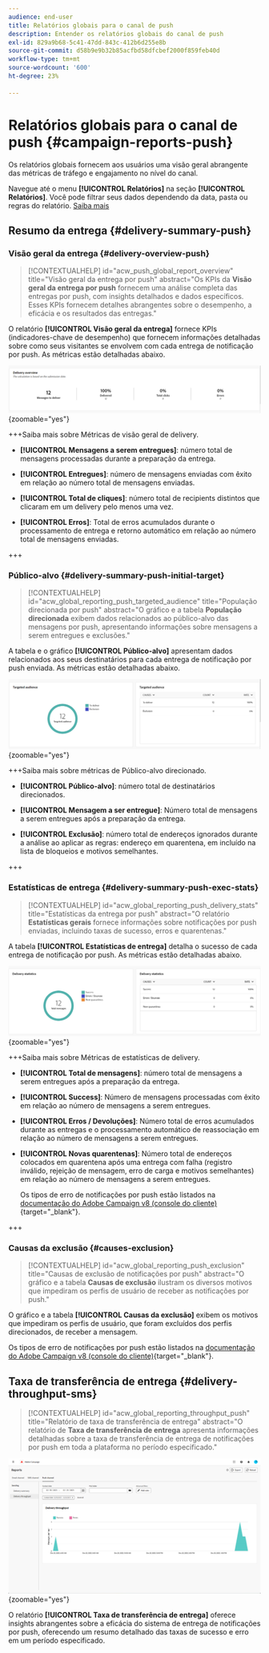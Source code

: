 ```yaml
---
audience: end-user
title: Relatórios globais para o canal de push
description: Entender os relatórios globais do canal de push
exl-id: 829a9b68-5c41-47dd-843c-412b6d255e8b
source-git-commit: d58b9e9b32b85acfbd58dfcbef2000f859feb40d
workflow-type: tm+mt
source-wordcount: '600'
ht-degree: 23%

---
```


# Relatórios globais para o canal de push {#campaign-reports-push}

Os relatórios globais fornecem aos usuários uma visão geral abrangente das métricas de tráfego e engajamento no nível do canal.

Navegue até o menu **[!UICONTROL Relatórios]** na seção **[!UICONTROL Relatórios]**. Você pode filtrar seus dados dependendo da data, pasta ou regras do relatório. [Saiba mais](global-reports.md)

## Resumo da entrega {#delivery-summary-push}

### Visão geral da entrega {#delivery-overview-push}

>[!CONTEXTUALHELP]
>id="acw_push_global_report_overview"
>title="Visão geral da entrega por push"
>abstract="Os KPIs da **Visão geral da entrega por push** fornecem uma análise completa das entregas por push, com insights detalhados e dados específicos. Esses KPIs fornecem detalhes abrangentes sobre o desempenho, a eficácia e os resultados das entregas."

O relatório **[!UICONTROL Visão geral da entrega]** fornece KPIs (indicadores-chave de desempenho) que fornecem informações detalhadas sobre como seus visitantes se envolvem com cada entrega de notificação por push. As métricas estão detalhadas abaixo.

![Métricas de visão geral da entrega, mostrando KPIs relacionados ao desempenho da notificação por push.](assets/global_report_push_delivery_overview.png){zoomable="yes"}

+++Saiba mais sobre Métricas de visão geral de delivery.

* **[!UICONTROL Mensagens a serem entregues]**: número total de mensagens processadas durante a preparação da entrega.

* **[!UICONTROL Entregues]**: número de mensagens enviadas com êxito em relação ao número total de mensagens enviadas.

* **[!UICONTROL Total de cliques]**: número total de recipients distintos que clicaram em um delivery pelo menos uma vez.

* **[!UICONTROL Erros]**: Total de erros acumulados durante o processamento de entrega e retorno automático em relação ao número total de mensagens enviadas.

+++

### Público-alvo {#delivery-summary-push-initial-target}

>[!CONTEXTUALHELP]
>id="acw_global_reporting_push_targeted_audience"
>title="População direcionada por push"
>abstract="O gráfico e a tabela **População direcionada** exibem dados relacionados ao público-alvo das mensagens por push, apresentando informações sobre mensagens a serem entregues e exclusões."

A tabela e o gráfico **[!UICONTROL Público-alvo]** apresentam dados relacionados aos seus destinatários para cada entrega de notificação por push enviada. As métricas estão detalhadas abaixo.

![Métricas de público-alvo direcionadas, mostrando dados relacionados a destinatários e exclusões para notificações por push.](assets/global_report_push_targeted_audience.png){zoomable="yes"}

+++Saiba mais sobre métricas de Público-alvo direcionado.

* **[!UICONTROL Público-alvo]**: número total de destinatários direcionados.

* **[!UICONTROL Mensagem a ser entregue]**: Número total de mensagens a serem entregues após a preparação da entrega.

* **[!UICONTROL Exclusão]**: número total de endereços ignorados durante a análise ao aplicar as regras: endereço em quarentena, em incluído na lista de bloqueios e motivos semelhantes.

+++

### Estatísticas de entrega {#delivery-summary-push-exec-stats}

>[!CONTEXTUALHELP]
>id="acw_global_reporting_push_delivery_stats"
>title="Estatísticas da entrega por push"
>abstract="O relatório **Estatísticas gerais** fornece informações sobre notificações por push enviadas, incluindo taxas de sucesso, erros e quarentenas."

A tabela **[!UICONTROL Estatísticas de entrega]** detalha o sucesso de cada entrega de notificação por push. As métricas estão detalhadas abaixo.

![Métricas de estatísticas de entrega, mostrando taxas de sucesso, erros e quarentenas para notificações por push.](assets/global_report_push_delivery_statistics.png){zoomable="yes"}

+++Saiba mais sobre Métricas de estatísticas de delivery.

* **[!UICONTROL Total de mensagens]**: número total de mensagens a serem entregues após a preparação da entrega.

* **[!UICONTROL Success]**: Número de mensagens processadas com êxito em relação ao número de mensagens a serem entregues.

* **[!UICONTROL Erros / Devoluções]**: Número total de erros acumulados durante as entregas e o processamento automático de reassociação em relação ao número de mensagens a serem entregues.

* **[!UICONTROL Novas quarentenas]**: Número total de endereços colocados em quarentena após uma entrega com falha (registro inválido, rejeição de mensagem, erro de carga e motivos semelhantes) em relação ao número de mensagens a serem entregues.

  Os tipos de erro de notificações por push estão listados na [documentação do Adobe Campaign v8 (console do cliente)](https://experienceleague.adobe.com/docs/campaign/campaign-v8/send/failures/delivery-failures.html#push-error-types){target="_blank"}.

+++

### Causas da exclusão {#causes-exclusion}

>[!CONTEXTUALHELP]
>id="acw_global_reporting_push_exclusion"
>title="Causas de exclusão de notificações por push"
>abstract="O gráfico e a tabela **Causas de exclusão** ilustram os diversos motivos que impediram os perfis de usuário de receber as notificações por push."

O gráfico e a tabela **[!UICONTROL Causas da exclusão]** exibem os motivos que impediram os perfis de usuário, que foram excluídos dos perfis direcionados, de receber a mensagem.

Os tipos de erro de notificações por push estão listados na [documentação do Adobe Campaign v8 (console do cliente)](https://experienceleague.adobe.com/docs/campaign/campaign-v8/send/failures/delivery-failures.html#push-error-types){target="_blank"}.

## Taxa de transferência de entrega {#delivery-throughput-sms}

>[!CONTEXTUALHELP]
>id="acw_global_reporting_throughput_push"
>title="Relatório de taxa de transferência de entrega"
>abstract="O relatório de **Taxa de transferência de entrega** apresenta informações detalhadas sobre a taxa de transferência de entrega de notificações por push em toda a plataforma no período especificado."

![Métricas de taxa de transferência de entrega, mostrando taxas de erro e sucesso para notificações por push durante um período especificado.](assets/global_report_push_delivery_throughput.png){zoomable="yes"}

O relatório **[!UICONTROL Taxa de transferência de entrega]** oferece insights abrangentes sobre a eficácia do sistema de entrega de notificações por push, oferecendo um resumo detalhado das taxas de sucesso e erro em um período especificado.